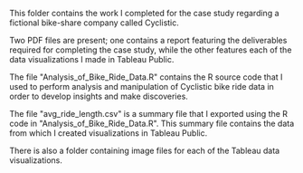 This folder contains the work I completed for the case study regarding a fictional bike-share company called Cyclistic. 

Two PDF files are present; one contains a report featuring the deliverables required for completing the case study, while the other features each of the data visualizations I made in Tableau Public.

The file "Analysis_of_Bike_Ride_Data.R" contains the R source code that I used to perform analysis and manipulation of Cyclistic bike ride data in order to develop insights and make discoveries.

The file "avg_ride_length.csv" is a summary file that I exported using the R code in "Analysis_of_Bike_Ride_Data.R". This summary file contains the data from which I created visualizations in Tableau Public.

There is also a folder containing image files for each of the Tableau data visualizations.
